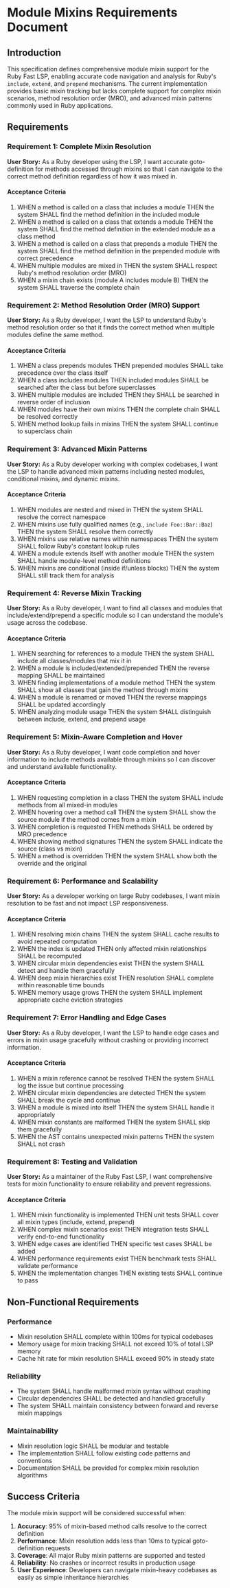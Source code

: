 # Module Mixins Requirements Document

## Introduction

This specification defines comprehensive module mixin support for the Ruby Fast LSP, enabling accurate code navigation and analysis for Ruby's `include`, `extend`, and `prepend` mechanisms. The current implementation provides basic mixin tracking but lacks complete support for complex mixin scenarios, method resolution order (MRO), and advanced mixin patterns commonly used in Ruby applications.

## Requirements

### Requirement 1: Complete Mixin Resolution

**User Story:** As a Ruby developer using the LSP, I want accurate goto-definition for methods accessed through mixins so that I can navigate to the correct method definition regardless of how it was mixed in.

#### Acceptance Criteria

1. WHEN a method is called on a class that includes a module THEN the system SHALL find the method definition in the included module
2. WHEN a method is called on a class that extends a module THEN the system SHALL find the method definition in the extended module as a class method
3. WHEN a method is called on a class that prepends a module THEN the system SHALL find the method definition in the prepended module with correct precedence
4. WHEN multiple modules are mixed in THEN the system SHALL respect Ruby's method resolution order (MRO)
5. WHEN a mixin chain exists (module A includes module B) THEN the system SHALL traverse the complete chain

### Requirement 2: Method Resolution Order (MRO) Support

**User Story:** As a Ruby developer, I want the LSP to understand Ruby's method resolution order so that it finds the correct method when multiple modules define the same method.

#### Acceptance Criteria

1. WHEN a class prepends modules THEN prepended modules SHALL take precedence over the class itself
2. WHEN a class includes modules THEN included modules SHALL be searched after the class but before superclasses
3. WHEN multiple modules are included THEN they SHALL be searched in reverse order of inclusion
4. WHEN modules have their own mixins THEN the complete chain SHALL be resolved correctly
5. WHEN method lookup fails in mixins THEN the system SHALL continue to superclass chain

### Requirement 3: Advanced Mixin Patterns

**User Story:** As a Ruby developer working with complex codebases, I want the LSP to handle advanced mixin patterns including nested modules, conditional mixins, and dynamic mixins.

#### Acceptance Criteria

1. WHEN modules are nested and mixed in THEN the system SHALL resolve the correct namespace
2. WHEN mixins use fully qualified names (e.g., `include Foo::Bar::Baz`) THEN the system SHALL resolve them correctly
3. WHEN mixins use relative names within namespaces THEN the system SHALL follow Ruby's constant lookup rules
4. WHEN a module extends itself with another module THEN the system SHALL handle module-level method definitions
5. WHEN mixins are conditional (inside if/unless blocks) THEN the system SHALL still track them for analysis

### Requirement 4: Reverse Mixin Tracking

**User Story:** As a Ruby developer, I want to find all classes and modules that include/extend/prepend a specific module so I can understand the module's usage across the codebase.

#### Acceptance Criteria

1. WHEN searching for references to a module THEN the system SHALL include all classes/modules that mix it in
2. WHEN a module is included/extended/prepended THEN the reverse mapping SHALL be maintained
3. WHEN finding implementations of a module method THEN the system SHALL show all classes that gain the method through mixins
4. WHEN a module is renamed or moved THEN the reverse mappings SHALL be updated accordingly
5. WHEN analyzing module usage THEN the system SHALL distinguish between include, extend, and prepend usage

### Requirement 5: Mixin-Aware Completion and Hover

**User Story:** As a Ruby developer, I want code completion and hover information to include methods available through mixins so I can discover and understand available functionality.

#### Acceptance Criteria

1. WHEN requesting completion in a class THEN the system SHALL include methods from all mixed-in modules
2. WHEN hovering over a method call THEN the system SHALL show the source module if the method comes from a mixin
3. WHEN completion is requested THEN methods SHALL be ordered by MRO precedence
4. WHEN showing method signatures THEN the system SHALL indicate the source (class vs mixin)
5. WHEN a method is overridden THEN the system SHALL show both the override and the original

### Requirement 6: Performance and Scalability

**User Story:** As a developer working on large Ruby codebases, I want mixin resolution to be fast and not impact LSP responsiveness.

#### Acceptance Criteria

1. WHEN resolving mixin chains THEN the system SHALL cache results to avoid repeated computation
2. WHEN the index is updated THEN only affected mixin relationships SHALL be recomputed
3. WHEN circular mixin dependencies exist THEN the system SHALL detect and handle them gracefully
4. WHEN deep mixin hierarchies exist THEN resolution SHALL complete within reasonable time bounds
5. WHEN memory usage grows THEN the system SHALL implement appropriate cache eviction strategies

### Requirement 7: Error Handling and Edge Cases

**User Story:** As a Ruby developer, I want the LSP to handle edge cases and errors in mixin usage gracefully without crashing or providing incorrect information.

#### Acceptance Criteria

1. WHEN a mixin reference cannot be resolved THEN the system SHALL log the issue but continue processing
2. WHEN circular mixin dependencies are detected THEN the system SHALL break the cycle and continue
3. WHEN a module is mixed into itself THEN the system SHALL handle it appropriately
4. WHEN mixin constants are malformed THEN the system SHALL skip them gracefully
5. WHEN the AST contains unexpected mixin patterns THEN the system SHALL not crash

### Requirement 8: Testing and Validation

**User Story:** As a maintainer of the Ruby Fast LSP, I want comprehensive tests for mixin functionality to ensure reliability and prevent regressions.

#### Acceptance Criteria

1. WHEN mixin functionality is implemented THEN unit tests SHALL cover all mixin types (include, extend, prepend)
2. WHEN complex mixin scenarios exist THEN integration tests SHALL verify end-to-end functionality
3. WHEN edge cases are identified THEN specific test cases SHALL be added
4. WHEN performance requirements exist THEN benchmark tests SHALL validate performance
5. WHEN the implementation changes THEN existing tests SHALL continue to pass

## Non-Functional Requirements

### Performance
- Mixin resolution SHALL complete within 100ms for typical codebases
- Memory usage for mixin tracking SHALL not exceed 10% of total LSP memory
- Cache hit rate for mixin resolution SHALL exceed 90% in steady state

### Reliability
- The system SHALL handle malformed mixin syntax without crashing
- Circular dependencies SHALL be detected and handled gracefully
- The system SHALL maintain consistency between forward and reverse mixin mappings

### Maintainability
- Mixin resolution logic SHALL be modular and testable
- The implementation SHALL follow existing code patterns and conventions
- Documentation SHALL be provided for complex mixin resolution algorithms

## Success Criteria

The module mixin support will be considered successful when:

1. **Accuracy**: 95% of mixin-based method calls resolve to the correct definition
2. **Performance**: Mixin resolution adds less than 10ms to typical goto-definition requests
3. **Coverage**: All major Ruby mixin patterns are supported and tested
4. **Reliability**: No crashes or incorrect results in production usage
5. **User Experience**: Developers can navigate mixin-heavy codebases as easily as simple inheritance hierarchies